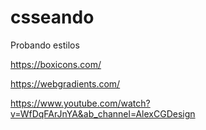 # csseando

Probando estilos

https://boxicons.com/

https://webgradients.com/

https://www.youtube.com/watch?v=WfDqFArJnYA&ab_channel=AlexCGDesign
